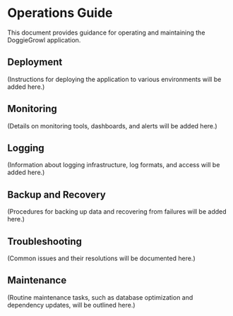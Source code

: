 # Operations Guide

This document provides guidance for operating and maintaining the DoggieGrowl application.

## Deployment

(Instructions for deploying the application to various environments will be added here.)

## Monitoring

(Details on monitoring tools, dashboards, and alerts will be added here.)

## Logging

(Information about logging infrastructure, log formats, and access will be added here.)

## Backup and Recovery

(Procedures for backing up data and recovering from failures will be added here.)

## Troubleshooting

(Common issues and their resolutions will be documented here.)

## Maintenance

(Routine maintenance tasks, such as database optimization and dependency updates, will be outlined here.)

